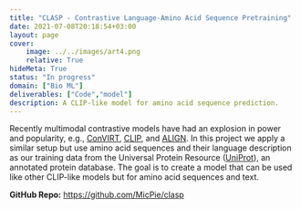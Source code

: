 ```yaml
---
title: "CLASP - Contrastive Language-Amino Acid Sequence Pretraining"
date: 2021-07-08T20:18:54+03:00
layout: page
cover:
    image: ../../images/art4.png
    relative: True
hideMeta: True
status: "In progress"
domain: ["Bio ML"]
deliverables: ["Code","model"]
description: A CLIP-like model for amino acid sequence prediction.
---
```


Recently multimodal contrastive models have had an explosion in power and popularity, e.g., [ConVIRT](https://arxiv.org/abs/2010.00747), [CLIP](https://openai.com/blog/clip/), and [ALIGN](https://arxiv.org/abs/2102.05918). In this project we apply a similar setup but use amino acid sequences and their language description as our training data from the Universal Protein Resource ([UniProt](https://www.uniprot.org/)), an annotated protein database. The goal is to create a model that can be used like other CLIP-like models but for amino acid sequences and text.

**GitHub Repo:** https://github.com/MicPie/clasp
